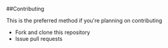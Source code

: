 ##Contributing

This is the preferred method if you're planning on contributing

* Fork and clone this repository
* Issue pull requests